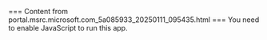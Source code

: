 === Content from portal.msrc.microsoft.com_5a085933_20250111_095435.html ===
You need to enable JavaScript to run this app.
